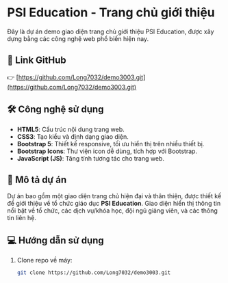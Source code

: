 # PSI Education - Trang chủ giới thiệu

Đây là dự án demo giao diện trang chủ giới thiệu PSI Education, được xây dựng bằng các công nghệ web phổ biến hiện nay.

## 🔗 Link GitHub
👉 [https://github.com/Long7032/demo3003.git](https://github.com/Long7032/demo3003.git)

## 🛠️ Công nghệ sử dụng
- **HTML5**: Cấu trúc nội dung trang web.
- **CSS3**: Tạo kiểu và định dạng giao diện.
- **Bootstrap 5**: Thiết kế responsive, tối ưu hiển thị trên nhiều thiết bị.
- **Bootstrap Icons**: Thư viện icon dễ dùng, tích hợp với Bootstrap.
- **JavaScript (JS)**: Tăng tính tương tác cho trang web.

## 📄 Mô tả dự án
Dự án bao gồm một giao diện trang chủ hiện đại và thân thiện, được thiết kế để giới thiệu về tổ chức giáo dục **PSI Education**. Giao diện hiển thị thông tin nổi bật về tổ chức, các dịch vụ/khóa học, đội ngũ giảng viên, và các thông tin liên hệ.

## 💻 Hướng dẫn sử dụng
1. Clone repo về máy:
   ```bash
   git clone https://github.com/Long7032/demo3003.git
